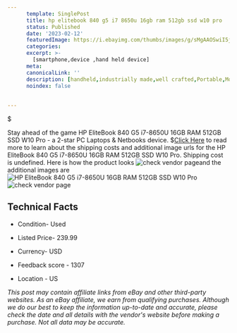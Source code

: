 ```yaml
---
      template: SinglePost
      title: hp elitebook 840 g5 i7 8650u 16gb ram 512gb ssd w10 pro
      status: Published
      date: '2023-02-12'
      featuredImage: https://i.ebayimg.com/thumbs/images/g/sMgAAOSwiI5j4lh3/s-l225.jpg
      categories: 
      excerpt: >-
        [smartphone,device ,hand held device]
      meta:
      canonicalLink: ''
      description: [handheld,industrially made,well crafted,Portable,Mobile,Compact,Convenient,Lightweight,Maneuverable,Man-portable,Miniature,Carriable,Hand-held,Light,Holdable,Transportable,Mobile device,Pocket-sized,On-the-go,Wireless,Cordless,Compact size,Convenient size, smartphone,device ,hand held device]
      noindex: false
      
        
---
```

$

Stay ahead of the game HP EliteBook 840 G5 i7-8650U 16GB RAM 512GB SSD W10 Pro - a 2-star PC Laptops & Netbooks device.
$[Click Here](https://www.ebay.com/itm/295515975886?hash=item44ce1ff0ce%3Ag%3AsMgAAOSwiI5j4lh3&mkevt=1&mkcid=1&mkrid=711-53200-19255-0&campid=%253CePNCampaignId%253E&customid=%253CreferenceId%253E&toolid=10049) to read more to learn about the shipping costs and additional image urls for the HP EliteBook 840 G5 i7-8650U 16GB RAM 512GB SSD W10 Pro. Shipping cost is undefined. Here is how the product looks ![check vendor page](https://i.ebayimg.com/thumbs/images/g/sMgAAOSwiI5j4lh3/s-l225.jpg)and the additional images are![HP EliteBook 840 G5 i7-8650U 16GB RAM 512GB SSD W10 Pro](https://i.ebayimg.com/images/g/sMgAAOSwiI5j4lh3/s-l1600.jpg)![check vendor page](https://origin-galleryplus.ebayimg.com/ws/web/295515975886_2_0_1/225x225.jpg,https://origin-galleryplus.ebayimg.com/ws/web/295515975886_3_0_1/225x225.jpg,https://origin-galleryplus.ebayimg.com/ws/web/295515975886_4_0_1/225x225.jpg,https://origin-galleryplus.ebayimg.com/ws/web/295515975886_5_0_1/225x225.jpg,https://origin-galleryplus.ebayimg.com/ws/web/295515975886_6_0_1/225x225.jpg)



 ## Technical Facts 



     
      

 - Condition- Used 


      

 - Listed Price- 239.99 


      

 - Currency- USD 


      

 - Feedback score - 1307 


      

 - Location - US 


      
      

 *_This post may contain affiliate links from eBay and other third-party websites. As an eBay affiliate, we earn from qualifying purchases. Although we do our best to keep the information up-to-date and accurate, please check the date and all details with the vendor's website before making a purchase. Not all data may be accurate._*







